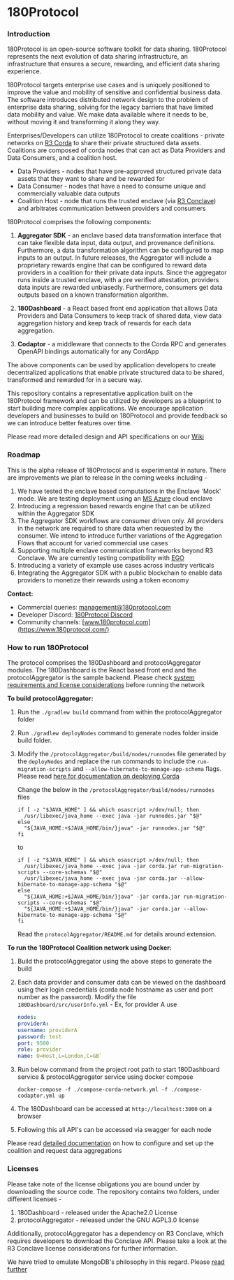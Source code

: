 # 180Protocol

### Introduction
180Protocol is an open-source software toolkit for data sharing. 180Protocol represents the next evolution of data
sharing infrastructure, an infrastructure that ensures a secure, rewarding, and efficient data sharing experience.

180Protocol targets enterprise use cases and is uniquely positioned to improve the value and mobility of sensitive and
confidential business data. The software introduces distributed network design to the problem of enterprise data sharing,
solving for the legacy barriers that have limited data mobility and value. We make data available where it needs to be,
without moving it and transforming it along they way.

Enterprises/Developers can utilize 180Protocol to create coalitions - private networks on [R3 Corda](https://docs.r3.com/) 
to share their private structured data assets. Coalitions are composed of corda nodes that can act as Data Providers and Data Consumers,
and a coalition host.

* Data Providers - nodes that have pre-approved structured private data assets that they want to share and be rewarded for
* Data Consumer - nodes that have a need to consume unique and commercially valuable data outputs
* Coalition Host - node that runs the trusted enclave (via [R3 Conclave](https://docs.conclave.net/)) and arbitrates communication between providers and consumers

180Protocol comprises the following components:

1. **Aggregator SDK** - an enclave based data transformation interface that can take flexible data input, data output, 
and provenance definitions. Furthermore, a data transformation algorithm can be configured to map inputs to an output. 
In future releases, the Aggregator will include a proprietary rewards engine that can be configured to reward data providers 
in a coalition for their private data inputs. Since the aggregator runs inside a trusted enclave, with a pre verified attestation, 
providers data inputs are rewarded unbiasedly. Furthermore, consumers get data outputs based on a known transformation algorithm.  

2. **180Dashboard** - a React based front end application that allows Data Providers and Data Consumers to keep track of 
shared data, view data aggregation history and keep track of rewards for each data aggregation.

3. **Codaptor** - a middleware that connects to the Corda RPC and generates OpenAPI bindings automatically for any CordApp

The above components can be used by application developers to create decentralized applications that enable private 
structured data to be shared, transformed and rewarded for in a secure way.

This repository contains a representative application built on the 180Protocol framework and can be utilized by developers
as a blueprint to start building more complex applications. We encourage application developers and businesses to build 
on 180Protocol and provide feedback so we can introduce better features over time.

Please read more detailed design and API specifications on our [Wiki](https://docs.180protocol.com/)

### Roadmap
This is the alpha release of 180Protocol and is experimental in nature. 
There are improvements we plan to release in the coming weeks including -

1. We have tested the enclave based computations in the Enclave 'Mock' mode. We are testing deployment using an [MS Azure](https://azure.microsoft.com/en-gb/solutions/confidential-compute/) 
cloud enclave
2. Introducing a regression based rewards engine that can be utilized within the Aggregator SDK
3. The Aggregator SDK workflows are consumer driven only. All providers in the network are required to share data when 
requested by the consumer. We intend to introduce further variations of the Aggregation Flows that account for varied 
commercial use cases
4. Supporting multiple enclave communication frameworks beyond R3 Conclave. We are currently testing compatibility with
[EGO](https://www.ego.dev/)
5. Introducing a variety of example use cases across industry verticals
6. Integrating the Aggregator SDK with a public blockchain to enable data providers to monetize their rewards using a token
economy


**Contact:** 
* Commercial queries: [management@180protocol.com](mailto:management@180protocol.com)
* Developer Discord: [180Protocol Discord](https://discord.com/invite/vvA8sRbs)
* Community channels: [www.180protocol.com](https://www.180protocol.com/)

### How to run 180Protocol

The protocol comprises the 180Dashboard and protocolAggregator modules. The 180Dashboard is the React based front end and the
protocolAggregator is the sample backend. Please check [system requirements and license considerations](https://docs.180protocol.com/develop/tutorials/system-requirements-and-license-considerations) 
before running the network

**To build protocolAggregator:**

1. Run the `./gradlew build` command from within the protocolAggregator folder
2. Run `./gradlew deployNodes` command to generate nodes folder inside build folder.
3. Modify the `/protocolAggregator/build/nodes/runnodes` file generated by the `deployNodes` and replace the run commands 
to include the `run-migration-scripts` and `--allow-hibernate-to-manage-app-schema` flags. 
Please read [here for documentation on deploying Corda](https://docs.r3.com/en/platform/corda/4.7/open-source/tutorial-cordapp.html#deploying-the-cordapp-locally)

    Change the below in the `/protocolAggregator/build/nodes/runnodes` files

   ```shell
   if [ -z "$JAVA_HOME" ] && which osascript >/dev/null; then
     /usr/libexec/java_home --exec java -jar runnodes.jar "$@"
   else
     "${JAVA_HOME:+$JAVA_HOME/bin/}java" -jar runnodes.jar "$@"
   fi
   ```

    to   

   ```shell
   if [ -z "$JAVA_HOME" ] && which osascript >/dev/null; then
     /usr/libexec/java_home --exec java -jar corda.jar run-migration-scripts --core-schemas "$@"
     /usr/libexec/java_home --exec java -jar corda.jar --allow-hibernate-to-manage-app-schema "$@"
   else
     "${JAVA_HOME:+$JAVA_HOME/bin/}java" -jar corda.jar run-migration-scripts --core-schemas "$@"
     "${JAVA_HOME:+$JAVA_HOME/bin/}java" -jar corda.jar --allow-hibernate-to-manage-app-schema "$@"
   fi
   ```

   Read the `protocolAggregator/README.md` for details around extension.

**To run the 180Protocol Coalition network using Docker:**

1. Build the protocolAggregator using the above steps to generate the build
2. Each data provider and consumer data can be viewed on the dashboard using their login credentials (corda node hostname as user and
      port number as the password). Modify the file `180Dashboard/src/userInfo.yml` -
      Ex, for provider A use
      ```yaml
   nodes:
      providerA:
      username: providerA
      password: test
      port: 9500
      role: provider
      name: O=Host,L=London,C=GB`
    ```

3. Run below command from the project root path to start 180Dashboard service & protocolAggregator
   service using docker compose

   `docker-compose -f ./compose-corda-network.yml -f ./compose-codaptor.yml up`

4. The 180Dashboard can be accessed at `http://localhost:3000` on a browser 
5. Following this all API's can be accessed via swagger for each node


Please read [detailed documentation](https://docs.180protocol.com/develop/tutorials) on how to configure and set up the coalition and request data aggregations


### Licenses

Please take note of the license obligations you are bound under by downloading the source code. The repository contains
two folders, under different licenses -

1. 180Dashboard - released under the Apache2.0 License 
2. protocolAggregator - released under the GNU AGPL3.0 license 

Additionally, protocolAggregator has a dependency on R3 Conclave, which requires developers to download the Conclave API.
Please take a look at the R3 Conclave license considerations for further information.

We have tried to emulate MongoDB's philosophy in this regard. Please [read further](https://www.mongodb.com/blog/post/the-agpl) 
